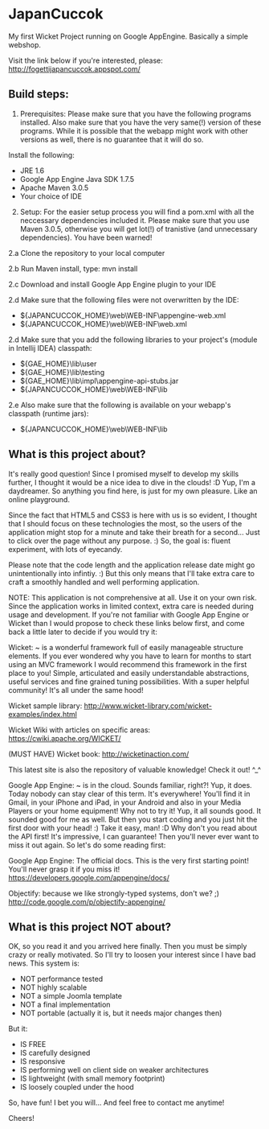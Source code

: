 JapanCuccok
===========

My first Wicket Project running on Google AppEngine. Basically a simple webshop.

Visit the link below if you're interested, please:
http://fogettijapancuccok.appspot.com/

Build steps:
-------------------

1. Prerequisites:
Please make sure that you have the following programs installed. Also make sure that you have the very same(!) version of these programs. While it is possible that the webapp might work with other versions as well, there is no guarantee that it will do so.

Install the following:
- JRE 1.6
- Google App Engine Java SDK 1.7.5
- Apache Maven 3.0.5
- Your choice of IDE

2. Setup:
For the easier setup process you will find a pom.xml with all the neccessary dependencies included it. Please make sure that you use Maven 3.0.5, otherwise you will get lot(!) of tranistive (and unnecessary dependencies). You have been warned!

2.a Clone the repository to your local computer

2.b Run Maven install, type:
mvn install

2.c Download and install Google App Engine plugin to your IDE

2.d Make sure that the following files were not overwritten by the IDE:
- ${JAPANCUCCOK_HOME}\web\WEB-INF\appengine-web.xml
- ${JAPANCUCCOK_HOME}\web\WEB-INF\web.xml

2.d Make sure that you add the following libraries to your project's (module in Intellij IDEA) classpath:
- ${GAE_HOME}\lib\user
- ${GAE_HOME}\lib\testing
- ${GAE_HOME}\lib\impl\appengine-api-stubs.jar
- ${JAPANCUCCOK_HOME}\web\WEB-INF\lib

2.e Also make sure that the following is available on your webapp's classpath (runtime jars):
- ${JAPANCUCCOK_HOME}\web\WEB-INF\lib


What is this project about?
---------------------------

It's really good question! Since I promised myself to develop my skills further, I thought it would be a nice idea to dive in the clouds! :D Yup, I'm a daydreamer. So anything you find here, is just for my own pleasure. Like an online playground.

Since the fact that HTML5 and CSS3 is here with us is so evident, I thought that I should focus on these technologies the most, so the users of the application might stop for a minute and take their breath for a second... Just to click over the page without any purpose. :) So, the goal is: fluent experiment, with lots of eyecandy.

Please note that the code length and the application release date might go unintentionally into infintiy. :) But this only means that I'll take extra care to craft a smoothly handled and well performing application.

NOTE: This application is not comprehensive at all. Use it on your own risk. Since the application works in limited context, extra care is needed during usage and development. If you're not familiar with Google App Engine or Wicket than I would propose to check these links below first, and come back a little later to decide if you would try it:

Wicket: ~ is a wonderful framework full of easily manageable structure elements. If you ever wondered why you have to learn for months to start using an MVC framework I would recommend this framework in the first place to you! Simple, articulated and easily understandable abstractions, useful services and fine grained tuning possibilities. With a super helpful community! It's all under the same hood!

Wicket sample library: http://www.wicket-library.com/wicket-examples/index.html

Wicket Wiki with articles on specific areas: https://cwiki.apache.org/WICKET/

(MUST HAVE) Wicket book: http://wicketinaction.com/

This latest site is also the repository of valuable knowledge! Check it out! ^_^

Google App Engine: ~ is in the cloud. Sounds familiar, right?! Yup, it does. Today nobody can stay clear of this term. It's everywhere! You'll find it in Gmail, in your iPhone and iPad, in your Android and also in your Media Players or your home equipment! Why not to try it! Yup, it all sounds good. It sounded good for me as well. But then you start coding and you just hit the first door with your head! :) Take it easy, man! :D Why don't you read about the API first! It's impressive, I can guarantee! Then you'll never ever want to miss it out again. So let's do some reading first:

Google App Engine: The official docs. This is the very first starting point! You'll never grasp it if you miss it!
https://developers.google.com/appengine/docs/

Objectify: because we like strongly-typed systems, don't we? ;)
http://code.google.com/p/objectify-appengine/


What is this project NOT about?
--------------------------------

OK, so you read it and you arrived here finally. Then you must be simply crazy or really motivated. So I'll try to loosen your interest since I have bad news. This system is:
- NOT performance tested
- NOT highly scalable
- NOT a simple Joomla template
- NOT a final implementation
- NOT portable (actually it is, but it needs major changes then)

But it:
- IS FREE
- IS carefully designed
- IS responsive
- IS performing well on client side on weaker architectures
- IS lightweight (with small memory footprint)
- IS loosely coupled under the hood


So, have fun! I bet you will... And feel free to contact me anytime!

Cheers!
